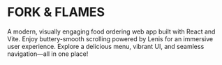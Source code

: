 # FORK & FLAMES

A modern, visually engaging food ordering web app built with React and Vite.
Enjoy buttery-smooth scrolling powered by Lenis for an immersive user experience.
Explore a delicious menu, vibrant UI, and seamless navigation—all in one place!
